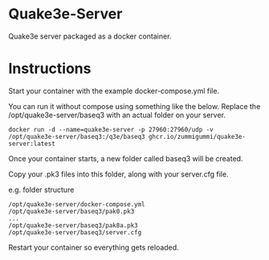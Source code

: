 # Quake3e-Server
Quake3e server packaged as a docker container.

# Instructions
Start your container with the example docker-compose.yml file.

You can run it without compose using something like the below. Replace the /opt/quake3e-server/baseq3 with an actual folder on your server.

`docker run -d --name=quake3e-server -p 27960:27960/udp -v /opt/quake3e-server/baseq3:/q3e/baseq3 ghcr.io/zummigummi/quake3e-server:latest`
  
Once your container starts, a new folder called baseq3 will be created.

Copy your .pk3 files into this folder, along with your server.cfg file.

e.g. folder structure
```
/opt/quake3e-server/docker-compose.yml
/opt/quake3e-server/baseq3/pak0.pk3
...
/opt/quake3e-server/baseq3/pak8a.pk3
/opt/quake3e-server/baseq3/server.cfg
```
Restart your container so everything gets reloaded.
